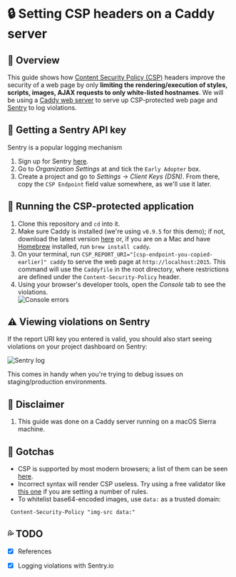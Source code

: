 # :lock: Setting CSP headers on a Caddy server

## :information_desk_person: Overview
This guide shows how [Content Security Policy (CSP)](https://developer.mozilla.org/en-US/docs/Web/HTTP/CSP) headers improve the security of a web page by only **limiting the rendering/execution of styles, scripts, images, AJAX requests to only white-listed hostnames**. We will be using a [Caddy web server](https://caddyserver.com/) to serve up CSP-protected web page and [Sentry](https://sentry.io/) to log violations.

## :key: Getting a Sentry API key
Sentry is a popular logging mechanism

1. Sign up for Sentry [here](https://sentry.io/signup).
1. Go to _Organization Settings_ at and tick the `Early Adopter` box.
1. Create a project and go to _Settings_ &rarr; _Client Keys (DSN)_. From there, copy the `CSP Endpoint` field value somewhere, as we'll use it later.

## :car: Running the CSP-protected application
1. Clone this repository and `cd` into it.
1. Make sure Caddy is installed (we're using `v0.9.5` for this demo); if not, download the latest version [here](https://caddyserver.com/download) or, if you are on a Mac and have [Homebrew](https://brew.sh/) installed, run `brew install caddy`.
1. On your terminal, run `CSP_REPORT_URI="[csp-endpoint-you-copied-earlier]" caddy` to serve the web page at `http://localhost:2015`. This command will use the `Caddyfile` in the root directory, where restrictions are defined under the `Content-Security-Policy` header.
1. Using your browser's developer tools, open the _Console_ tab to see the violations.  
![Console errors](http://i.imgur.com/1W9Ubaml.png)

## :warning: Viewing violations on Sentry
If the report URI key you entered is valid, you should also start seeing violations on your project dashboard on Sentry:

![Sentry log](http://i.imgur.com/dOeZ7Sll.jpg)

This comes in handy when you're trying to debug issues on staging/production environments.

## :loudspeaker: Disclaimer
1. This guide was done on a Caddy server running on a macOS Sierra machine.

## :ghost: Gotchas
- CSP is supported by most modern browsers; a list of them can be seen [here](http://caniuse.com/#feat=contentsecuritypolicy).
- Incorrect syntax will render CSP useless. Try using a free validator like [this one](https://cspvalidator.org/) if you are setting a number of rules.
- To whitelist base64-encoded images, use `data:` as a trusted domain:
```
 Content-Security-Policy "img-src data:"
```

## :sweat_drops: TODO
- [x] References
- [x] Logging violations with Sentry.io

